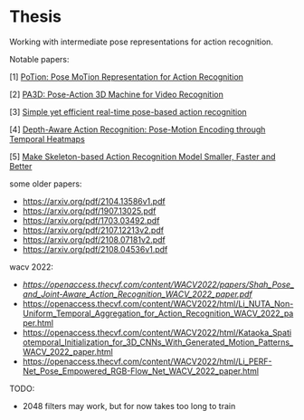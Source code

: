 # Thesis
Working with intermediate pose representations for action recognition.

Notable papers:

[1] [PoTion: Pose MoTion Representation for Action Recognition](https://openaccess.thecvf.com/content_cvpr_2018/papers/Choutas_PoTion_Pose_MoTion_CVPR_2018_paper.pdf)

[2] [PA3D: Pose-Action 3D Machine for Video Recognition](https://openaccess.thecvf.com/content_CVPR_2019/papers/Yan_PA3D_Pose-Action_3D_Machine_for_Video_Recognition_CVPR_2019_paper.pdf)

[3] [Simple yet efficient real-time pose-based action recognition](https://arxiv.org/pdf/1904.09140.pdf)

[4] [Depth-Aware Action Recognition: Pose-Motion Encoding through Temporal
Heatmaps](https://arxiv.org/pdf/2011.13399.pdf)

[5] [Make Skeleton-based Action Recognition Model Smaller, Faster and Better](https://arxiv.org/pdf/1907.09658v8.pdf)

some older papers:
- https://arxiv.org/pdf/2104.13586v1.pdf
- https://arxiv.org/pdf/1907.13025.pdf
- https://arxiv.org/pdf/1703.03492.pdf
- https://arxiv.org/pdf/2107.12213v2.pdf
- https://arxiv.org/pdf/2108.07181v2.pdf
- https://arxiv.org/pdf/2108.04536v1.pdf

wacv 2022:
- *https://openaccess.thecvf.com/content/WACV2022/papers/Shah_Pose_and_Joint-Aware_Action_Recognition_WACV_2022_paper.pdf*
- https://openaccess.thecvf.com/content/WACV2022/html/Li_NUTA_Non-Uniform_Temporal_Aggregation_for_Action_Recognition_WACV_2022_paper.html
- https://openaccess.thecvf.com/content/WACV2022/html/Kataoka_Spatiotemporal_Initialization_for_3D_CNNs_With_Generated_Motion_Patterns_WACV_2022_paper.html
- https://openaccess.thecvf.com/content/WACV2022/html/Li_PERF-Net_Pose_Empowered_RGB-Flow_Net_WACV_2022_paper.html

TODO:
- 2048 filters may work, but for now takes too long to train